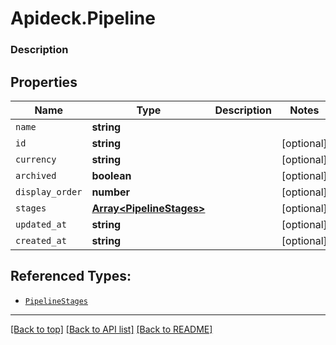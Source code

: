 # Apideck.Pipeline

### Description

## Properties
Name | Type | Description | Notes
------------ | ------------- | ------------- | -------------
`name` | **string** |  | 
`id` | **string** |  | [optional] 
`currency` | **string** |  | [optional] 
`archived` | **boolean** |  | [optional] 
`display_order` | **number** |  | [optional] 
`stages` | [**Array&lt;PipelineStages&gt;**](PipelineStages.md) |  | [optional] 
`updated_at` | **string** |  | [optional] 
`created_at` | **string** |  | [optional] 





## Referenced Types:





* [`PipelineStages`](PipelineStages.md)



---

[[Back to top]](#) [[Back to API list]](../../../../README.md#documentation-for-api-endpoints) [[Back to README]](../../../../README.md)


